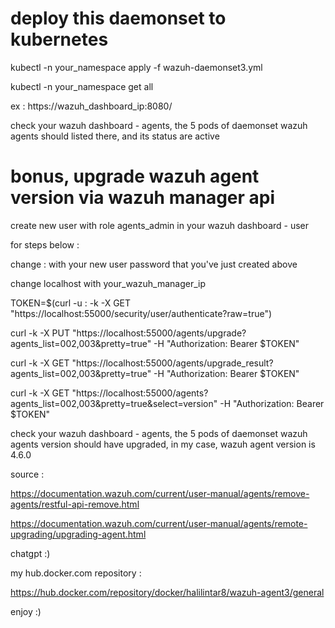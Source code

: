 # deploy this daemonset to kubernetes

kubectl -n your_namespace apply -f wazuh-daemonset3.yml

kubectl -n your_namespace get all

ex : https://wazuh_dashboard_ip:8080/

check your wazuh dashboard - agents, the 5 pods of daemonset wazuh agents should listed there, and its status are active


# bonus, upgrade wazuh agent version via wazuh manager api

create new user with role agents_admin in your wazuh dashboard - user 

for steps below :

change <user>:<password> with your new user password that you've just created above

change localhost with your_wazuh_manager_ip

TOKEN=$(curl -u <user>:<password> -k -X GET "https://localhost:55000/security/user/authenticate?raw=true")

curl -k -X PUT "https://localhost:55000/agents/upgrade?agents_list=002,003&pretty=true" -H  "Authorization: Bearer $TOKEN"

curl -k -X GET "https://localhost:55000/agents/upgrade_result?agents_list=002,003&pretty=true" -H  "Authorization: Bearer $TOKEN"

curl -k -X GET "https://localhost:55000/agents?agents_list=002,003&pretty=true&select=version" -H  "Authorization: Bearer $TOKEN"

check your wazuh dashboard - agents, the 5 pods of daemonset wazuh agents version should have upgraded, in my case, wazuh agent version is 4.6.0

source :

https://documentation.wazuh.com/current/user-manual/agents/remove-agents/restful-api-remove.html

https://documentation.wazuh.com/current/user-manual/agents/remote-upgrading/upgrading-agent.html

chatgpt :) 

my hub.docker.com repository :

https://hub.docker.com/repository/docker/halilintar8/wazuh-agent3/general


enjoy :) 


